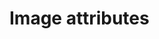 # Image attributes

<!-- https://docs.microsoft.com/en-us/dynamics365/customer-engagement/developer/image-attributes -->